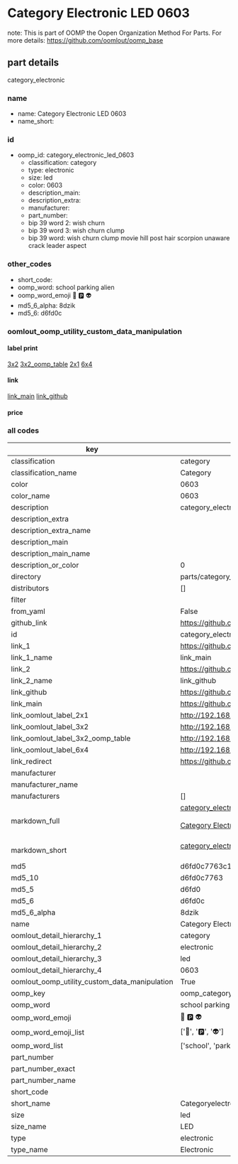 # Category Electronic LED 0603  

note: This is part of OOMP the Oopen Organization Method For Parts. For more details: https://github.com/oomlout/oomp_base

##  part details
  



category_electronic



### name
* name: Category Electronic LED 0603
* name_short: 
### id
* oomp_id: category_electronic_led_0603
  * classification: category
  * type: electronic
  * size: led
  * color: 0603
  * description_main: 
  * description_extra: 
  * manufacturer: 
  * part_number: 
  * bip 39 word 2: wish churn
  * bip 39 word 3: wish churn clump
  * bip 39 word: wish churn clump movie hill post hair scorpion unaware crack leader aspect

### other_codes
* short_code: 
* oomp_word: school parking alien
* oomp_word_emoji :school: :parking: :alien:
* md5_6_alpha: 8dzik
* md5_6: d6fd0c






### oomlout_oomp_utility_custom_data_manipulation
#### label print
[3x2](http://192.168.1.245:1112/?label=oomp%208dzik)
[3x2_oomp_table](http://192.168.1.108:1112/?label=oomp%208dzik)
[2x1](http://192.168.1.242:1112/?label=oomp%208dzik)
[6x4](http://192.168.1.55:1112/?label=oomp%208dzik)    

#### link

[link_main](https://github.com/oomlout/oomlout_oomp_version_1_messy/tree/main/parts/category_electronic_led_0603) [link_github](https://github.com/oomlout/oomlout_oomp_version_1_messy/tree/main/parts/category_electronic_led_0603)                             

#### price







### all codes 
| key | value |  
| --- | --- |  
| classification | category |  
| classification_name | Category |  
| color | 0603 |  
| color_name | 0603 |  
| description | category_electronic |  
| description_extra |  |  
| description_extra_name |  |  
| description_main |  |  
| description_main_name |  |  
| description_or_color | 0  |  
| directory | parts/category_electronic_led_0603 |  
| distributors | [] |  
| filter |  |  
| from_yaml | False |  
| github_link | https://github.com/oomlout/oomlout_oomp_part_src/tree/main/parts/category_electronic_led_0603 |  
| id | category_electronic_led_0603 |  
| link_1 | https://github.com/oomlout/oomlout_oomp_version_1_messy/tree/main/parts/category_electronic_led_0603 |  
| link_1_name | link_main |  
| link_2 | https://github.com/oomlout/oomlout_oomp_version_1_messy/tree/main/parts/category_electronic_led_0603 |  
| link_2_name | link_github |  
| link_github | https://github.com/oomlout/oomlout_oomp_version_1_messy/tree/main/parts/category_electronic_led_0603 |  
| link_main | https://github.com/oomlout/oomlout_oomp_version_1_messy/tree/main/parts/category_electronic_led_0603 |  
| link_oomlout_label_2x1 | http://192.168.1.242:1112/?label=oomp%208dzik |  
| link_oomlout_label_3x2 | http://192.168.1.245:1112/?label=oomp%208dzik |  
| link_oomlout_label_3x2_oomp_table | http://192.168.1.108:1112/?label=oomp%208dzik |  
| link_oomlout_label_6x4 | http://192.168.1.55:1112/?label=oomp%208dzik |  
| link_redirect | https://github.com/oomlout/oomlout_oomp_version_1_messy/tree/main/parts/category_electronic_led_0603 |  
| manufacturer |  |  
| manufacturer_name |  |  
| manufacturers | [] |  
| markdown_full | [category_electronic_led_0603](none)<br>[](none)<br>[Category Electronic Led 0603](none)<br><br> |  
| markdown_short | [category_electronic_led_0603](none)<br><br> |  
| md5 | d6fd0c7763c12d0aa2b5d90e588a37e4 |  
| md5_10 | d6fd0c7763 |  
| md5_5 | d6fd0 |  
| md5_6 | d6fd0c |  
| md5_6_alpha | 8dzik |  
| name | Category Electronic LED 0603 |  
| oomlout_detail_hierarchy_1 | category |  
| oomlout_detail_hierarchy_2 | electronic |  
| oomlout_detail_hierarchy_3 | led |  
| oomlout_detail_hierarchy_4 | 0603 |  
| oomlout_oomp_utility_custom_data_manipulation | True |  
| oomp_key | oomp_category_electronic_led_0603 |  
| oomp_word | school parking alien |  
| oomp_word_emoji | :school: :parking: :alien: |  
| oomp_word_emoji_list | [':school:', ':parking:', ':alien:'] |  
| oomp_word_list | ['school', 'parking', 'alien'] |  
| part_number |  |  
| part_number_exact |  |  
| part_number_name |  |  
| short_code |  |  
| short_name | Categoryelectronic |  
| size | led |  
| size_name | LED |  
| type | electronic |  
| type_name | Electronic |  
